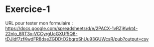# Exercice-1
URL pour tester mon formulaire : https://docs.google.com/spreadsheets/d/e/2PACX-1vRZjKwkt4-22nlo_8RT3x-VCCyrgUcGXUf5Q8-tDJIdf7zfKwdFR8dseZGDDtO2bqroShUu93GUWcsR/pub?output=csv
